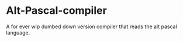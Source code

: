 # Alt-Pascal-compiler
A for ever wip dumbed down version compiler that reads the alt pascal language.
